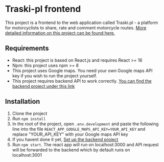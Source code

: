 # Traski-pl frontend

This project is a frontend to the web application called Traski.pl - a platform for motorcyclists to share, rate and comment motorcycle routes. [More detailed information on this project can be found here.](http://mpanasiuk.me/project.php?project=18)

## Requirements

- React: this project is based on React.js and requires React >= 16
- Npm: this project uses npm >= 8
- This project uses Google maps. You need your own Google maps API key if you wish to run the project yourself.
- This project requires backend API to work correctly. [You can find the backend project under this link](https://github.com/grzala/traski-backend)


## Installation

1. Clone the project
2. Run `npm install`
3. In the root of the project, open `.env.development` and paste the following line into the file `REACT_APP_GOOGLE_MAPS_API_KEY=YOUR_API_KEY` and replace "YOUR_API_KEY" with your Google maps API key
4. If you havent done it yet,  [Set up the backend project](https://github.com/grzala/traski-backend)
5. Run `npm start`. The react app will run on localhost:3000 and API request will be forwarded to the backend which by default runs on localhost:3001